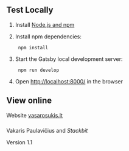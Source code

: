## Test Locally

1. Install [Node.js and npm](https://nodejs.org/en/)

1. Install npm dependencies:

        npm install



1. Start the Gatsby local development server:

        npm run develop

1. Open [http://localhost:8000/](http://localhost:8000/) in the browser

## View online

Website [vasarosukis.lt](https://vasarosukis.lt)


###

Vakaris Paulavičius and _Stackbit_

Version 1.1
